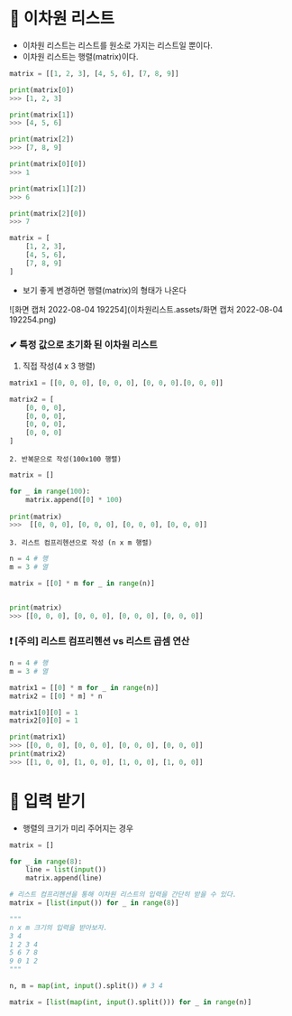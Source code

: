 # 📌 이차원 리스트

- 이차원 리스트는 리스트를 원소로 가지는 리스트일 뿐이다.
- 이차원 리스트는 행렬(matrix)이다.

```python
matrix = [[1, 2, 3], [4, 5, 6], [7, 8, 9]]
```

```python
print(matrix[0])
>>> [1, 2, 3]

print(matrix[1])
>>> [4, 5, 6]

print(matrix[2])
>>> [7, 8, 9]
```

```python
print(matrix[0][0])
>>> 1

print(matrix[1][2])
>>> 6

print(matrix[2][0])
>>> 7
```

```python
matrix = [
    [1, 2, 3],
    [4, 5, 6],
    [7, 8, 9]
]
```

- 보기 좋게 변경하면 행렬(matrix)의 형태가 나온다



![화면 캡처 2022-08-04 192254](이차원리스트.assets/화면 캡처 2022-08-04 192254.png)



### ✔ 특정 값으로 초기화 된 이차원 리스트

1. 직접 작성(4 x 3 행렬)

```python
matrix1 = [[0, 0, 0], [0, 0, 0], [0, 0, 0].[0, 0, 0]]

matrix2 = [
    [0, 0, 0],
    [0, 0, 0],
    [0, 0, 0],
    [0, 0, 0]
]
```



	2. 반복문으로 작성(100x100 행렬)

```python
matrix = []

for _ in range(100):
    matrix.append([0] * 100)
    
print(matrix)
>>>  [[0, 0, 0], [0, 0, 0], [0, 0, 0], [0, 0, 0]]
```



	3. 리스트 컴프리헨션으로 작성 (n x m 행렬)

```python
n = 4 # 행
m = 3 # 열

matrix = [[0] * m for _ in range(n)]


print(matrix)
>>> [[0, 0, 0], [0, 0, 0], [0, 0, 0], [0, 0, 0]]
```



###  ❗ [주의] 리스트 컴프리헨션 vs 리스트 곱셈 연산

``` python
n = 4 # 행
m = 3 # 열

matrix1 = [[0] * m for _ in range(n)]
matrix2 = [[0] * m] * n

matrix1[0][0] = 1
matrix2[0][0] = 1

print(matrix1)
>>> [[0, 0, 0], [0, 0, 0], [0, 0, 0], [0, 0, 0]]
print(matrix2)
>>> [[1, 0, 0], [1, 0, 0], [1, 0, 0], [1, 0, 0]]
```



# 📌 입력 받기

- 행렬의 크기가 미리 주어지는 경우

```python
matrix = []

for _ in range(8):
	line = list(input())
	matrix.append(line)

# 리스트 컴프리헨션을 통해 이차원 리스트의 입력을 간단히 받을 수 있다.
matrix = [list(input()) for _ in range(8)]
```

```python
"""
n x m 크기의 입력을 받아보자.
3 4
1 2 3 4
5 6 7 8
9 0 1 2
"""

n, m = map(int, input().split()) # 3 4

matrix = [list(map(int, input().split())) for _ in range(n)]
```

